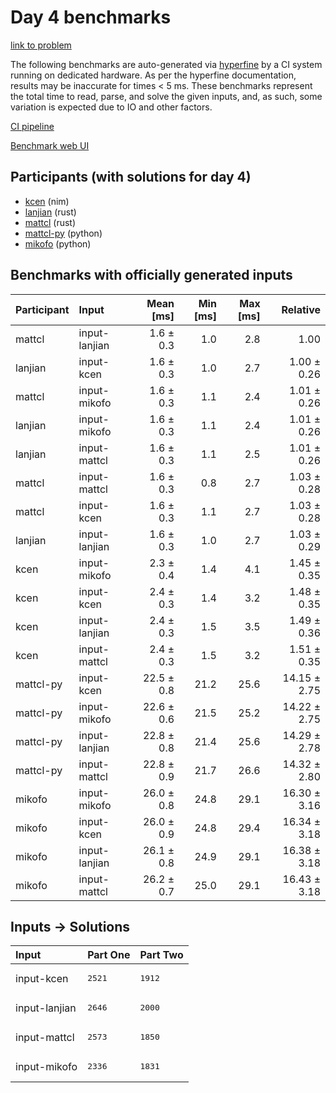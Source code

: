 # Day 4 benchmarks

[link to problem](https://adventofcode.com/2024/day/4)

The following benchmarks are auto-generated via
[hyperfine](https://github.com/sharkdp/hyperfine) by a CI system running on
dedicated hardware. As per the hyperfine documentation, results may be
inaccurate for times < 5 ms. These benchmarks represent the total time to read,
parse, and solve the given inputs, and, as such, some variation is expected due
to IO and other factors.

[CI pipeline](http://ci.papercode.net:8080/teams/main/pipelines/aoc2024)

[Benchmark web UI](https://aoc.ancalagon.black)


## Participants (with solutions for day 4)

- [kcen](https://github.com/kcen/aoc2024) (nim)
- [lanjian](https://github.com/lanjian/aoc-2024) (rust)
- [mattcl](https://github.com/mattcl/aoc2024) (rust)
- [mattcl-py](https://github.com/mattcl/aoc2024-py) (python)
- [mikofo](https://github.com/mikofo/aoc2024) (python)


## Benchmarks with officially generated inputs

| Participant | Input | Mean [ms] | Min [ms] | Max [ms] | Relative |
|:---|:---|---:|---:|---:|---:|
| mattcl | input-lanjian | 1.6 ± 0.3 | 1.0 | 2.8 | 1.00 |
| lanjian | input-kcen | 1.6 ± 0.3 | 1.0 | 2.7 | 1.00 ± 0.26 |
| mattcl | input-mikofo | 1.6 ± 0.3 | 1.1 | 2.4 | 1.01 ± 0.26 |
| lanjian | input-mikofo | 1.6 ± 0.3 | 1.1 | 2.4 | 1.01 ± 0.26 |
| lanjian | input-mattcl | 1.6 ± 0.3 | 1.1 | 2.5 | 1.01 ± 0.26 |
| mattcl | input-mattcl | 1.6 ± 0.3 | 0.8 | 2.7 | 1.03 ± 0.28 |
| mattcl | input-kcen | 1.6 ± 0.3 | 1.1 | 2.7 | 1.03 ± 0.28 |
| lanjian | input-lanjian | 1.6 ± 0.3 | 1.0 | 2.7 | 1.03 ± 0.29 |
| kcen | input-mikofo | 2.3 ± 0.4 | 1.4 | 4.1 | 1.45 ± 0.35 |
| kcen | input-kcen | 2.4 ± 0.3 | 1.4 | 3.2 | 1.48 ± 0.35 |
| kcen | input-lanjian | 2.4 ± 0.3 | 1.5 | 3.5 | 1.49 ± 0.36 |
| kcen | input-mattcl | 2.4 ± 0.3 | 1.5 | 3.2 | 1.51 ± 0.35 |
| mattcl-py | input-kcen | 22.5 ± 0.8 | 21.2 | 25.6 | 14.15 ± 2.75 |
| mattcl-py | input-mikofo | 22.6 ± 0.6 | 21.5 | 25.2 | 14.22 ± 2.75 |
| mattcl-py | input-lanjian | 22.8 ± 0.8 | 21.4 | 25.6 | 14.29 ± 2.78 |
| mattcl-py | input-mattcl | 22.8 ± 0.9 | 21.7 | 26.6 | 14.32 ± 2.80 |
| mikofo | input-mikofo | 26.0 ± 0.8 | 24.8 | 29.1 | 16.30 ± 3.16 |
| mikofo | input-kcen | 26.0 ± 0.9 | 24.8 | 29.4 | 16.34 ± 3.18 |
| mikofo | input-lanjian | 26.1 ± 0.8 | 24.9 | 29.1 | 16.38 ± 3.18 |
| mikofo | input-mattcl | 26.2 ± 0.7 | 25.0 | 29.1 | 16.43 ± 3.18 |


## Inputs -> Solutions

| Input | Part One | Part Two |
|:---|:---|:---|
|input-kcen|<pre>2521</pre>|<pre>1912</pre>|
|input-lanjian|<pre>2646</pre>|<pre>2000</pre>|
|input-mattcl|<pre>2573</pre>|<pre>1850</pre>|
|input-mikofo|<pre>2336</pre>|<pre>1831</pre>|